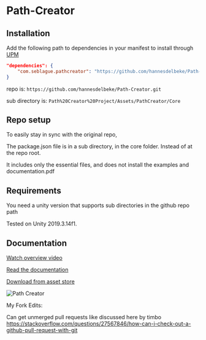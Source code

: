 # Path-Creator

## Installation

Add the following path to dependencies in your manifest to install through [UPM](https://docs.unity3d.com/Packages/com.unity.package-manager-ui@1.8/manual/index.html)
    
```json
"dependencies": {
    "com.seblague.pathcreator": "https://github.com/hannesdelbeke/Path-Creator.git?path=/Path%20Creator%20Project/Assets/PathCreator/Core",  
}
```

repo is: `https://github.com/hannesdelbeke/Path-Creator.git`

sub directory is: `Path%20Creator%20Project/Assets/PathCreator/Core`

## Repo setup 

To easily stay in sync with the original repo,

The package.json file is in a sub directory, in the core folder. Instead of at the repo root.

It includes only the essential files, and does not install the examples and documentation.pdf

## Requirements

You need a unity version that supports sub directories in the github repo path

Tested on Unity 2019.3.14f1.

## Documentation    

[Watch overview video](https://www.youtube.com/watch?v=saAQNRSYU9k)

[Read the documentation](https://docs.google.com/document/d/1-FInNfD2GC-fVXO6KyeTSp9OSKst5AzLxDaBRb69b-Y/edit?usp=sharing)

[Download from asset store](https://assetstore.unity.com/packages/tools/utilities/b-zier-path-creator-136082)

![Path Creator](https://i.imgur.com/xqTCNWK.png)



My Fork Edits:

Can get unmerged pull requests like discussed here by timbo
https://stackoverflow.com/questions/27567846/how-can-i-check-out-a-github-pull-request-with-git
